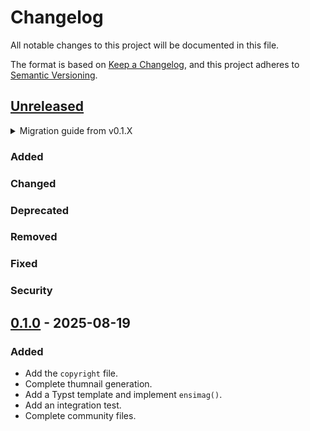 # Changelog

All notable changes to this project will be documented in this file.

The format is based on [Keep a Changelog](https://keepachangelog.com/en/1.1.0/),
and this project adheres to [Semantic Versioning](https://semver.org/spec/v2.0.0.html).

## [Unreleased]

<details>
<summary>Migration guide from v0.1.X</summary>

<!-- Write migration guide here -->

</details>

### Added

### Changed

### Deprecated

### Removed

### Fixed

### Security

## [0.1.0] - 2025-08-19

### Added

- Add the `copyright` file.
- Complete thumnail generation.
- Add a Typst template and implement `ensimag()`.
- Add an integration test.
- Complete community files.

<!--
Below are the target URLs for each version
You can link version numbers (in level-2 headings)
to the corresponding tag on GitHub, or the diff
in comparison to the previous release
-->

[Unreleased]: https://github.com/beatussum/typst-bei-report-template/compare/v0.1.0...HEAD
[0.1.0]: https://github.com/beatussum/typst-bei-report-template/releases/tag/v0.1.0

